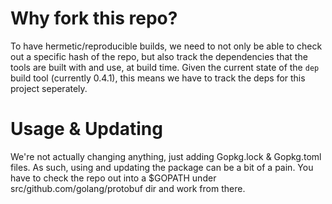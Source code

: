 # Why fork this repo?

To have hermetic/reproducible builds, we need to not only be able to
check out a specific hash of the repo, but also track the dependencies
that the tools are built with and use, at build time. Given the
current state of the `dep` build tool (currently 0.4.1), this means we
have to track the deps for this project seperately.

# Usage & Updating

We're not actually changing anything, just adding Gopkg.lock &
Gopkg.toml files. As such, using and updating the package can be a bit
of a pain. You have to check the repo out into a $GOPATH under
src/github.com/golang/protobuf dir and work from there.

